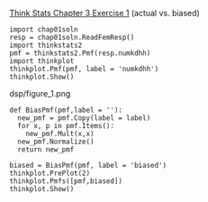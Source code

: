[Think Stats Chapter 3 Exercise 1](http://greenteapress.com/thinkstats2/html/thinkstats2004.html#toc31) (actual vs. biased)

```
import chap01soln
resp = chap01soln.ReadFemResp()
import thinkstats2
pmf = thinkstats2.Pmf(resp.numkdhh)
import thinkplot
thinkplot.Pmf(pmf, label = 'numkdhh')
thinkplot.Show()
```
 dsp/figure_1.png 

```
def BiasPmf(pmf,label = ''):
  new_pmf = pmf.Copy(label = label)
  for x, p in pmf.Items():
    new_pmf.Mult(x,x)
  new_pmf.Normalize()
  return new_pmf
  
biased = BiasPmf(pmf, label = 'biased')
thinkplot.PrePlot(2)
thinkplot.Pmfs([pmf,biased])
thinkplot.Show()
```

